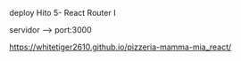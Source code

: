 deploy Hito 5- React Router I

servidor --> port:3000

https://whitetiger2610.github.io/pizzeria-mamma-mia_react/



